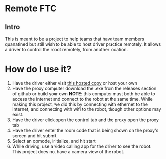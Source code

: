 # Remote FTC
## Intro
This is meant to be a project to help teams that have team members quanatined but still wish to be able to host driver practice remotely. It allows a driver to control the robot remotely, from another location.
# How do I use it?
1. Have the driver either visit [this hosted copy](https://remoteftc.lavallee.one) or host your own
2. Have the proxy computer download the .exe from the releases section of github or build your own **NOTE**: this computer must both be able to access the internet and connect to the robot at the same time. While making this project, we did this by connecting with ethernet to the internet, and connecting with wifi to the robot, though other options may exist.
3. Have the driver click open the control tab and the proxy open the proxy tab
4. Have the driver enter the room code that is being shown on the proxy's screen and hit submit
5. Select an opmode, initialize, and hit start
6. While driving, use a video calling app for the driver to see the robot. This project does not have a camera view of the robot.
